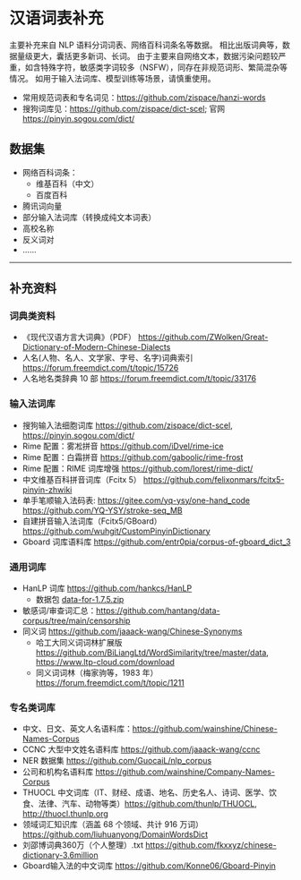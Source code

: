 # 汉语词表补充

主要补充来自 NLP 语料分词词表、网络百科词条名等数据。
相比出版词典等，数据量级更大，囊括更多新词、长词。
由于主要来自网络文本，数据污染问题较严重，如含特殊字符，敏感类字词较多（NSFW），同存在非规范词形、繁简混杂等情况。
如用于输入法词库、模型训练等场景，请慎重使用。

- 常用规范词表和专名词见：<https://github.com/zispace/hanzi-words>
- 搜狗词库见：<https://github.com/zispace/dict-scel>; 官网<https://pinyin.sogou.com/dict/>

## 数据集

- 网络百科词条：
  - 维基百科（中文）
  - 百度百科
- 腾讯词向量
- 部分输入法词库（转换成纯文本词表）
- 高校名称
- 反义词对
- ……

---

## 补充资料

### 词典类资料

- 《现代汉语方言大词典》（PDF） <https://github.com/ZWolken/Great-Dictionary-of-Modern-Chinese-Dialects>
- 人名(人物、名人、文学家、字号、名字)词典索引 https://forum.freemdict.com/t/topic/15726
- 人名地名类辞典 10 部 https://forum.freemdict.com/t/topic/33176

### 输入法词库

- 搜狗输入法细胞词库 <https://github.com/zispace/dict-scel>, <https://pinyin.sogou.com/dict/>
- Rime 配置：雾凇拼音 https://github.com/iDvel/rime-ice
- Rime 配置：白霜拼音 https://github.com/gaboolic/rime-frost
- Rime 配置：RIME 词库增强 https://github.com/Iorest/rime-dict/
- 中文维基百科拼音词库（Fcitx 5） https://github.com/felixonmars/fcitx5-pinyin-zhwiki
- 单手笔顺输入法码表: <https://gitee.com/yq-ysy/one-hand_code> <https://github.com/YQ-YSY/stroke-seq_MB>
- 自建拼音输入法词库（Fcitx5/GBoard） https://github.com/wuhgit/CustomPinyinDictionary
- Gboard 词库语料库 https://github.com/entr0pia/corpus-of-gboard_dict_3

### 通用词库

- HanLP 词库 https://github.com/hankcs/HanLP
  - 数据包 [data-for-1.7.5.zip](https://file.hankcs.com/hanlp/data-for-1.7.5.zip)
- 敏感词/审查词汇总：https://github.com/hantang/data-corpus/tree/main/censorship
- 同义词 https://github.com/jaaack-wang/Chinese-Synonyms
  - 哈工大同义词词林扩展版 https://github.com/BiLiangLtd/WordSimilarity/tree/master/data, https://www.ltp-cloud.com/download
  - 同义词词林（梅家驹等，1983 年） https://forum.freemdict.com/t/topic/1211

### 专名类词库

- 中文、日文、英文人名语料库：https://github.com/wainshine/Chinese-Names-Corpus
- CCNC 大型中文姓名语料库 https://github.com/jaaack-wang/ccnc
- NER 数据集 https://github.com/GuocaiL/nlp_corpus
- 公司和机构名语料库 https://github.com/wainshine/Company-Names-Corpus
- THUOCL 中文词库（IT、财经、成语、地名、历史名人、诗词、医学、饮食、法律、汽车、动物等类）https://github.com/thunlp/THUOCL, http://thuocl.thunlp.org
- 领域词汇知识库（涵盖 68 个领域、共计 916 万词） https://github.com/liuhuanyong/DomainWordsDict
- 刘邵博词典360万（个人整理）.txt https://github.com/fkxxyz/chinese-dictionary-3.6million
- Gboard输入法的中文词库 https://github.com/Konne06/Gboard-Pinyin
